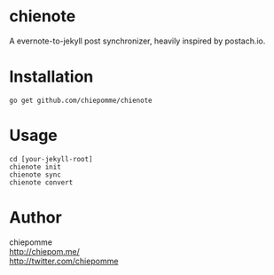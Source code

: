 # chienote
A evernote-to-jekyll post synchronizer, heavily inspired by postach.io.

# Installation
`go get github.com/chiepomme/chienote`

# Usage
```
cd [your-jekyll-root]
chienote init
chienote sync
chienote convert
```  

# Author
chiepomme  
http://chiepom.me/  
http://twitter.com/chiepomme